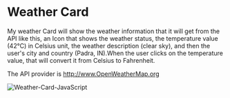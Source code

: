 # Weather Card

My weather Card will show the weather information that it will get from the API like this, an Icon that shows the weather status, the temperature value (42°C) in Celsius unit, the weather description (clear sky), and then the user's city and country (Padra, IN).When the user clicks on the temperature value, that will convert it from Celsius to Fahrenheit.

The API provider is http://www.OpenWeatherMap.org

![Weather-Card-JavaScript](https://user-images.githubusercontent.com/42184833/82758351-a8a99d00-9e03-11ea-8a97-5cee86dc1022.png)
